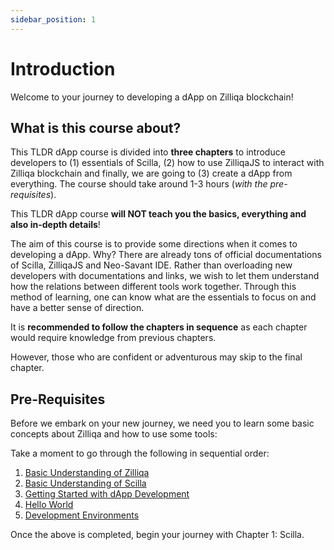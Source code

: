 ```yaml
---
sidebar_position: 1
---
```


# Introduction

Welcome to your journey to developing a dApp on Zilliqa blockchain!

## What is this course about?
This TLDR dApp course is divided into **three chapters** to introduce developers to (1) essentials of Scilla, (2) how to use ZilliqaJS to interact with Zilliqa blockchain and finally, we are going to (3) create a dApp from everything. The course should take around 1-3 hours (_with the pre-requisites_). 

This TLDR dApp course **will NOT teach you the basics, everything and also in-depth details**! 

The aim of this course is to provide some directions when it comes to developing a dApp. Why? There are already tons of official documentations of Scilla, ZilliqaJS and Neo-Savant IDE. Rather than overloading new developers with documentations and links, we wish to let them understand how the relations between different tools work together. Through this method of learning, one can know what are the essentials to focus on and have a better sense of direction.

It is **recommended to follow the chapters in sequence** as each chapter would require knowledge from previous chapters. 

However, those who are confident or adventurous may skip to the final chapter.

## Pre-Requisites

Before we embark on your new journey, we need you to learn some basic concepts about Zilliqa and how to use some tools:

Take a moment to go through the following in sequential order: 

1. [Basic Understanding of Zilliqa](https://dev.zilliqa.com/docs/basics/basics-intro-blockchain)
2. [Basic Understanding of Scilla](https://learnscilla.com/chapters)
2. [Getting Started with dApp Development](https://dev.zilliqa.com/docs/dev/dev-started-introduction)
3. [Hello World](https://dev.zilliqa.com/docs/dev/dev-started-helloworld)
4. [Development Environments](https://dev.zilliqa.com/docs/dev/dev-started-env)


Once the above is completed, begin your journey with Chapter 1: Scilla.
